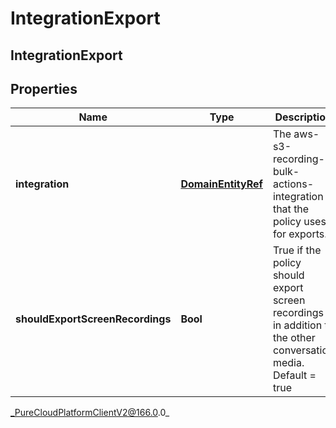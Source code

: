 # IntegrationExport

## IntegrationExport

## Properties

|Name | Type | Description | Notes|
|------------ | ------------- | ------------- | -------------|
| **integration** | [**DomainEntityRef**](DomainEntityRef) | The aws-s3-recording-bulk-actions-integration that the policy uses for exports. | |
| **shouldExportScreenRecordings** | **Bool** | True if the policy should export screen recordings in addition to the other conversation media. Default &#x3D; true | [optional] |



_PureCloudPlatformClientV2@166.0.0_

